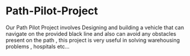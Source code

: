 # Path-Pilot-Project
Our Path Pilot Project involves Designing and building a vehicle that can navigate on the provided black line and also can avoid any obstacles present on the path , this project is very useful in solving warehousing problems , hospitals etc...
